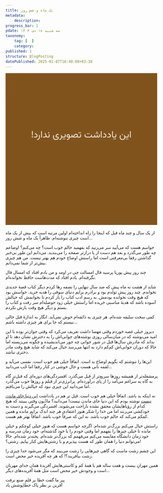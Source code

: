 ```yaml
---
title: یک ماه و شش روز
metadata:
    description:
progress_bar: 1
pdate: سه شنبه ۱۸ دی ۱۴۰۳
taxonomy:
    tag: [  ]
    category:
published: 1
structure: BlogPosting
datePublished: 2025-01-07T16:40:00+03:30
---
```

![ این یادداشت تصویری ندارد! ](image.webp)

از یک سال و چند ماه قبل که اینجا را راه انداخته‌ام اولین مرتبه است که بیش از یک ماه است چیزی ننوشته‌ام. ظاهراً یک ماه و شش روز…

 حواسم هست که می‌آیید سر می‌زنید که بفهمید حالم خوب است؟ چه می‌کنم؟ اوضاعم چه طور می‌گذرد و بعد هم دست از پا درازتر صفحه را می‌بندید. می‌دانم این طور بی‌خبر گذاشتن رفقا بی‌معرفتی است اما راستش اوضاع خودم هم بهتر نیست. من هم چیزی بیش‌تر از شما نمی‌دانم.

چند روز پیش پوریا پرسید فال امسالت چی در اومد و من یادم افتاد که امسال فال نگرفته‌ام. یادم افتاد که مدت‌هاست حافظ نخوانده‌ام.

شاید از هشت نه ماه پیش که صد سال تنهایی را نصفه رها کردم دیگر کتاب قصهٔ جدیدی نخواندم. چند روز پیش تولدم بود و برادرم برایم دنیای سوفی را هدیه خرید. حواسش بود که هیچ وقت نخوانده بودمش. به رسم ادب کتاب را باز کردم تا بخوانمش که خیالش آسوده باشد که هدیهٔ مناسبی خریده اما راستش خیلی زود حوصله‌ام سر رفت و کتاب را بستم و دیگر هیچ وقت بازش نکردم. 

کمی سخت سلیقه شده‌ام. هر چیزی به ذائقه‌ام خوش نمی‌آید. انگار به اندازهٔ قبل خالی نیستم که جا برای هر چیزی داشته باشم…

دیروز خیلی غصه خوردم وقتی مهسا داشت تعریف می‌کرد که وقتی جوان‌تر بوده با این امید می‌نوشته که در میان‌سالی روزی نوشته‌های جوانی‌اش را به دخترش نشان دهد تا او بداند که مادرش سال‌ها قبل در شور جوانی چه جور می‌اندیشیده و چگونه می‌زیسته اما حالا که دوران جوانی‌اش کم‌کم دارد به انتها می‌رسد خیال می‌کند که شاید هیچ وقت مادر دختری نباشد.

این‌ها را ننوشتم که بگویم اوضاع بد است. اتفاقاً خیلی هم خوب است. نفسی می‌آید و لقمه نانی هست و حال خوشی در کنار رفقا اما خُب می‌دانید…

پرمشغله‌تر از همیشه روزها سریع‌تر از قبل می‌گذرد. افسردگی‌های دوره‌ای که قبل‌تر گاه به گاه به سراغم می‌آمد را از پای درآورده‌ام. پرانرژی‌تر از قبلم و روزها خوب می‌گذرد اما می‌دانید این چیزی نبود که خیالش را می‌بافتم.

نه اینکه بد باشد. اتفاقاً خیلی هم خوب است. قبل تر هم در یادداشت [این دنیا جای ماندن نیست](/blog/mother-and-son) نوشته بودم که این دنیا جای ماندن نیست! می‌دانید؟ مادّیون وقتی ببینند که هیچ کدام از رؤیاهایشان محقق نشده ناراحت می‌شوند، افسردگی می‌گیرند و دست به خودکشی می‌زنند اما من خدا را شکر هنوز اعتقادی هر چند اندک برایم مانده و همین کمکم می‌کند که حالم خوب باشد. نه این که صرفاً خوب باشد. اتفاقاً بهتر هم هست. 

راستش خیال می‌کنم بزرگ‌تر شده‌ام. اگرچه حواسم هست که هنوز خیلی کوچکم و خیلی مانده تا خیلی چیزها را بفهمم اما وقتی خودم را با خود گذشته‌ام، خود زمان مدرسه و خود زمان دانشگاه مقایسه می‌کنم می‌فهمم که بزرگ‌تر شده‌ام. پخته‌تر شده‌ام. حالا می‌توانم دنیا را همان طور که هست بپذیرم و با زشتی‌هایش کنار بیایم. زشتی؟!

این چشم زشت ماست که گاهی چیزهایی را زشت می‌بیند که مگر می‌شود خدا چیزی را زشت بیافریند؟! که هر چه آفریده خیر محض است.

همین مهرانِ بیست و هفت ساله هم با همهٔ کم و کاستی‌هایش آفریدهٔ همان خدای مهربان است و وجودش خیر محض است مثل همهٔ‌ آفریده‌های دیگر…

پیر ما گفت خطا بر قلم صنع نرفت  
آفرین بر نظر پاک خطاپوشش باد